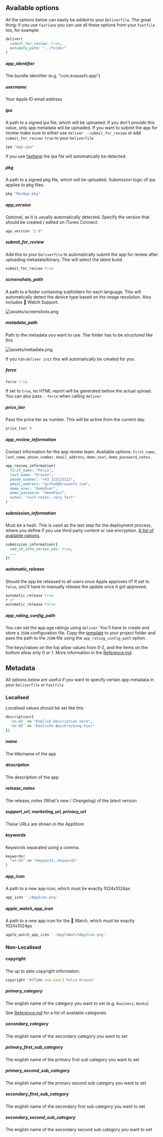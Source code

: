 ## Available options

All the options below can easily be added to your `Deliverfile`. The great thing: if you use `fastlane` you can use all these options from your `Fastfile` too, for example:

```ruby
deliver(
  submit_for_review: true,
  metadata_path: "../folder"
)
```

##### app_identifier
The bundle identifier (e.g. "com.krausefx.app")

##### username
Your Apple ID email address

##### ipa
A path to a signed ipa file, which will be uploaded. If you don't provide this value, only app metadata will be uploaded. If you want to submit the app for review make sure to either use `deliver --submit_for_review` or add `submit_for_review true` to your `Deliverfile`

```ruby
ipa "App.ipa"
```

if you use [fastlane](https://fastlane.tools) the ipa file will automatically be detected.

##### pkg
A path to a signed pkg file, which will be uploaded. Submission logic of ipa applies to pkg files.
```ruby
pkg "MacApp.pkg"
```

##### app_version

Optional, as it is usually automatically detected. Specify the version that should be created / edited on iTunes Connect:

```ruby
app_version "2.0"
```

##### submit_for_review

Add this to your `Deliverfile` to automatically submit the app for review after uploading metadata/binary. This will select the latest build.

```ruby
submit_for_review true
```

##### screenshots_path
A path to a folder containing subfolders for each language. This will automatically detect the device type based on the image resolution. Also includes  Watch Support.

![assets/screenshots.png](assets/screenshots.png)

##### metadata_path
Path to the metadata you want to use. The folder has to be structured like this

![assets/metadata.png](assets/metadata.png)

If you run `deliver init` this will automatically be created for you.

##### force

```ruby
force true
```
If set to `true`, no HTML report will be generated before the actual upload. You can also pass `--force` when calling `deliver`.


##### price_tier
Pass the price tier as number. This will be active from the current day.
```ruby
price_tier 0
```

##### app_review_information
Contact information for the app review team. Available options: `first_name`, `last_name`, `phone_number`, `email_address`, `demo_user`, `demo_password`, `notes`. 


```ruby
app_review_information(
  first_name: "Felix",
  last_name: "Krause",
  phone_number: "+43 123123123",
  email_address: "github@krausefx.com",
  demo_user: "demoUser",
  demo_password: "demoPass",
  notes: "such notes, very text"
)
```

##### submission_information 
Must be a hash. This is used as the last step for the deployment process, where you define if you use third party content or use encryption. [A list of available options](https://github.com/fastlane/fastlane/blob/master/spaceship/lib/spaceship/tunes/app_submission.rb#L18-L69).

```ruby
submission_information({
  add_id_info_serves_ads: true,
  ...
})
```

##### automatic_release
Should the app be released to all users once Apple approves it? If set to `false`, you'll have to manually release the update once it got approved.

```ruby
automatic_release true
# or 
automatic_release false
```

##### app_rating_config_path
You can set the app age ratings using `deliver`. You'll have to create and store a `JSON` configuration file. Copy the [template](https://github.com/fastlane/fastlane/blob/master/deliver/assets/example_rating_config.json) to your project folder and pass the path to the `JSON` file using the `app_rating_config_path` option. 

The keys/values on the top allow values from 0-2, and the items on the bottom allow only 0 or 1. More information in the [Reference.md](https://github.com/fastlane/fastlane/blob/master/deliver/Reference.md).






## Metadata

All options below are useful if you want to specify certain app metadata in your `Deliverfile` or `Fastfile`

### Localised

Localised values should be set like this

```ruby
description({
  'en-US' => "English Description here",
  'de-DE' => "Deutsche Beschreibung hier"
})
```

##### name
The title/name of the app

##### description
The description of the app

##### release_notes
The release_notes (What's new / Changelog) of the latest version

##### support_url, marketing_url, privacy_url
These URLs are shown in the AppStore

##### keywords

Keywords separated using a comma.

```ruby
keywords(
  "en-US" => "Keyword1, Keyword2"
)
```

##### app_icon
A path to a new app icon, which must be exactly 1024x1024px
```ruby
app_icon './AppIcon.png'
```

##### apple_watch_app_icon
A path to a new app icon for the  Watch, which must be exactly 1024x1024px
```ruby
apple_watch_app_icon './AppleWatchAppIcon.png'
```

### Non-Localised

##### copyright
The up to date copyright information.
```ruby
copyright "#{Time.now.year} Felix Krause"
```

##### primary_category
The english name of the category you want to set (e.g. `Business`, `Books`)

See [Reference.md](https://github.com/fastlane/fastlane/blob/master/deliver/Reference.md) for a list of available categories

##### secondary_category
The english name of the secondary category you want to set

##### primary_first_sub_category
The english name of the primary first sub category you want to set

##### primary_second_sub_category
The english name of the primary second sub category you want to set

##### secondary_first_sub_category
The english name of the secondary first sub category you want to set

##### secondary_second_sub_category
The english name of the secondary second sub category you want to set
